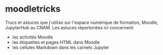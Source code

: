 # moodletricks

Trucs et astuces que j'utilise sur l'espace numérique de formation, Moodle, JupyterHub au CNAM.
Les astuces répertoriées ici concernent:

* les activités Moodle
* les étiquettes et pages HTML dans Moodle
* les cellules Markdown dans les carnets Jupyter
